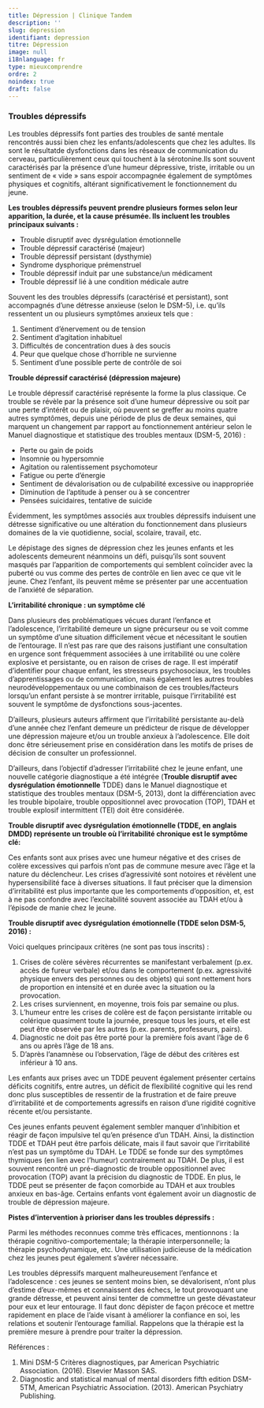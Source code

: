```yaml
---
title: Dépression | Clinique Tandem
description: ''
slug: depression
identifiant: depression
titre: Dépression
image: null
i18nlanguage: fr
type: mieuxcomprendre
ordre: 2
noindex: true
draft: false
---
```

### Troubles dépressifs

Les troubles dépressifs font parties des troubles de santé mentale rencontrés aussi bien chez les enfants/adolescents que chez les adultes. Ils sont le résultatde dysfonctions dans les réseaux de communication du cerveau, particulièrement ceux qui touchent à la sérotonine.Ils sont souvent caractérisés par la présence d’une humeur dépressive, triste, irritable ou un sentiment de « vide » sans espoir accompagnée également de symptômes physiques et cognitifs, altérant significativement le fonctionnement du jeune.

**Les troubles dépressifs peuvent prendre plusieurs formes selon leur apparition, la durée, et la cause présumée. Ils incluent les troubles principaux suivants :**

* Trouble disruptif avec dysrégulation émotionnelle
* Trouble dépressif caractérisé (majeur)
* Trouble dépressif persistant (dysthymie)
* Syndrome dysphorique prémenstruel
* Trouble dépressif induit par une substance/un médicament
* Trouble dépressif lié à une condition médicale autre

Souvent les des troubles dépressifs (caractérisé et persistant), sont accompagnés d’une détresse anxieuse (selon le DSM-5), i.e. qu’ils ressentent un ou plusieurs symptômes anxieux tels que :

1. Sentiment d’énervement ou de tension
2. Sentiment d’agitation inhabituel
3. Difficultés de concentration dues à des soucis
4. Peur que quelque chose d’horrible ne survienne
5. Sentiment d’une possible perte de contrôle de soi

**Trouble dépressif caractérisé (dépression majeure)**

Le trouble dépressif caractérisé représente la forme la plus classique. Ce trouble se révèle par la présence soit d’une humeur dépressive ou soit par une perte d’intérêt ou de plaisir, où peuvent se greffer au moins quatre autres symptômes, depuis une période de plus de deux semaines, qui marquent un changement par rapport au fonctionnement antérieur selon le Manuel diagnostique et statistique des troubles mentaux (DSM-5, 2016) :

* Perte ou gain de poids
* Insomnie ou hypersomnie
* Agitation ou ralentissement psychomoteur
* Fatigue ou perte d’énergie
* Sentiment de dévalorisation ou de culpabilité excessive ou inappropriée
* Diminution de l’aptitude à penser ou à se concentrer
* Pensées suicidaires, tentative de suicide

Évidemment, les symptômes associés aux troubles dépressifs induisent une détresse significative ou une altération du fonctionnement dans plusieurs domaines de la vie quotidienne, social, scolaire, travail, etc.

Le dépistage des signes de dépression chez les jeunes enfants et les adolescents demeurent néanmoins un défi, puisqu’ils sont souvent masqués par l’apparition de comportements qui semblent coïncider avec la puberté ou vus comme des pertes de contrôle en lien avec ce que vit le jeune. Chez l’enfant, ils peuvent même se présenter par une accentuation de l’anxiété de séparation.

**L’irritabilité chronique : un symptôme clé**

Dans plusieurs des problématiques vécues durant l’enfance et l’adolescence, l’irritabilité demeure un signe précurseur ou se voit comme un symptôme d’une situation difficilement vécue et nécessitant le soutien de l’entourage. Il n’est pas rare que des raisons justifiant une consultation en urgence sont fréquemment associées à une irritabilité ou une colère explosive et persistante, ou en raison de crises de rage. Il est impératif d’identifier pour chaque enfant, les stresseurs psychosociaux, les troubles d’apprentissages ou de communication, mais également les autres troubles neurodéveloppementaux ou une combinaison de ces troubles/facteurs lorsqu’un enfant persiste à se montrer irritable, puisque l’irritabilité est souvent le symptôme de dysfonctions sous-jacentes.

D’ailleurs, plusieurs auteurs affirment que l’irritabilité persistante au-delà d’une année chez l’enfant demeure un prédicteur de risque de développer une dépression majeure et/ou un trouble anxieux à l’adolescence. Elle doit donc être sérieusement prise en considération dans les motifs de prises de décision de consulter un professionnel.

D’ailleurs, dans l’objectif d’adresser l’irritabilité chez le jeune enfant, une nouvelle catégorie diagnostique a été intégrée (**Trouble disruptif avec dysrégulation émotionnelle** TDDE) dans le Manuel diagnostique et statistique des troubles mentaux (DSM-5, 2013), dont la différenciation avec les trouble bipolaire, trouble oppositionnel avec provocation (TOP), TDAH et trouble explosif intermittent (TEI) doit être considérée.

**Trouble disruptif avec dysrégulation émotionnelle (TDDE, en anglais DMDD) représente un trouble où l’irritabilité chronique est le symptôme clé:**

Ces enfants sont aux prises avec une humeur négative et des crises de colère excessives qui parfois n’ont pas de commune mesure avec l’âge et la nature du déclencheur. Les crises d’agressivité sont notoires et révèlent une hypersensibilité face à diverses situations. Il faut préciser que la dimension d’irritabilité est plus importante que les comportements d’opposition, et, est à ne pas confondre avec l’excitabilité souvent associée au TDAH et/ou à l’épisode de manie chez le jeune.

**Trouble disruptif avec dysrégulation émotionnelle (TDDE selon DSM-5, 2016) :**

Voici quelques principaux critères (ne sont pas tous inscrits) :

1. Crises de colère sévères récurrentes se manifestant verbalement (p.ex. accès de fureur verbale) et/ou dans le comportement (p.ex. agressivité physique envers des personnes ou des objets) qui sont nettement hors de proportion en intensité et en durée avec la situation ou la provocation.
2. Les crises surviennent, en moyenne, trois fois par semaine ou plus.
3. L’humeur entre les crises de colère est de façon persistante irritable ou colérique quasiment toute la journée, presque tous les jours, et elle est peut être observée par les autres (p.ex. parents, professeurs, pairs).
4. Diagnostic ne doit pas être porté pour la première fois avant l’âge de 6 ans ou après l’âge de 18 ans.
5. D’après l’anamnèse ou l’observation, l’âge de début des critères est inférieur à 10 ans.

Les enfants aux prises avec un TDDE peuvent également présenter certains déficits cognitifs, entre autres, un déficit de flexibilité cognitive qui les rend donc plus susceptibles de ressentir de la frustration et de faire preuve d’irritabilité et de comportements agressifs en raison d’une rigidité cognitive récente et/ou persistante.

Ces jeunes enfants peuvent également sembler manquer d’inhibition et réagir de façon impulsive tel qu’en présence d’un TDAH. Ainsi, la distinction TDDE et TDAH peut être parfois délicate, mais il faut savoir que l’irritabilité n’est pas un symptôme du TDAH. Le TDDE se fonde sur des symptômes thymiques (en lien avec l’humeur) contrairement au TDAH. De plus, il est souvent rencontré un pré-diagnostic de trouble oppositionnel avec provocation (TOP) avant la précision du diagnostic de TDDE. En plus, le TDDE peut se présenter de façon comorbide au TDAH et aux troubles anxieux en bas-âge. Certains enfants vont également avoir un diagnostic de trouble de dépression majeure.

**Pistes d’intervention à prioriser dans les troubles dépressifs :**

Parmi les méthodes reconnues comme très efficaces, mentionnons : la thérapie cognitivo-comportementale; la thérapie interpersonnelle; la thérapie psychodynamique, etc. Une utilisation judicieuse de la médication chez les jeunes peut également s’avérer nécessaire.

Les troubles dépressifs marquent malheureusement l’enfance et l’adolescence : ces jeunes se sentent moins bien, se dévalorisent, n’ont plus d’estime d’eux-mêmes et connaissent des échecs, le tout provoquant une grande détresse, et peuvent ainsi tenter de commettre un geste dévastateur pour eux et leur entourage. Il faut donc dépister de façon précoce et mettre rapidement en place de l’aide visant à améliorer la confiance en soi, les relations et soutenir l’entourage familial. Rappelons que la thérapie est la première mesure à prendre pour traiter la dépression.

Références :

1. Mini DSM-5 Critères diagnostiques, par American Psychiatric Association. (2016). Elsevier Masson SAS.
2. Diagnostic and statistical manual of mental disorders fifth edition DSM-5TM, American Psychiatric Association. (2013). American Psychiatry Publishing.
